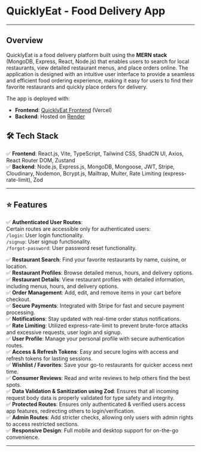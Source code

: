 # QuicklyEat - Food Delivery App

---

## Overview

QuicklyEat is a food delivery platform built using the **MERN stack** (MongoDB, Express, React, Node.js) that enables users to search for local restaurants, view detailed restaurant menus, and place orders online. The application is designed with an intuitive user interface to provide a seamless and efficient food ordering experience, making it easy for users to find their favorite restaurants and quickly place orders for delivery.

The app is deployed with:
- **Frontend**: [QuicklyEat Frontend](https://quickly-eat-frontend-deploy.vercel.app/) (Vercel)
- **Backend**: Hosted on [Render](https://render.com/)

## 🛠️ Tech Stack

✅ **Frontend**: React.js, Vite, TypeScript, Tailwind CSS, ShadCN UI, Axios, React Router DOM, Zustand  
✅ **Backend**: Node.js, Express.js, MongoDB, Mongoose, JWT, Stripe, Cloudinary, Nodemon, Bcrypt.js, Mailtrap, Multer, Rate Limiting (express-rate-limit), Zod

---

## ⭐ Features

✅ **Authenticated User Routes**:  
Certain routes are accessible only for authenticated users:  
`/login`: User login functionality.  
`/signup`: User signup functionality.  
`/forgot-password`: User password reset functionality.

✅ **Restaurant Search**: Find your favorite restaurants by name, cuisine, or location.  
✅ **Restaurant Profiles**: Browse detailed menus, hours, and delivery options.  
✅ **Restaurant Details**: View restaurant profiles with detailed information, including menus, hours, and delivery options.  
✅ **Order Management**: Add, edit, and remove items in your cart before checkout.  
✅ **Secure Payments**: Integrated with Stripe for fast and secure payment processing.  
✅ **Notifications**: Stay updated with real-time order status notifications.  
✅ **Rate Limiting**: Utilized express-rate-limit to prevent brute-force attacks and excessive requests, user login and signup.  
✅ **User Profile**: Manage your personal profile with secure authentication routes.  
✅ **Access & Refresh Tokens**: Easy and secure logins with access and refresh tokens for lasting sessions.  
✅ **Wishlist / Favorites**: Save your go-to restaurants for quicker access next time.  
✅ **Consumer Reviews**: Read and write reviews to help others find the best spots.  
✅ **Data Validation & Sanitization using Zod**: Ensures that all incoming request body data is properly validated for type safety and integrity.  
✅ **Protected Routes**: Ensures only authenticated & verified users access app features, redirecting others to login/verification.  
✅ **Admin Routes**: Add stricter checks, allowing only users with admin rights to access restricted sections.  
✅ **Responsive Design**: Full mobile and desktop support for on-the-go convenience.

---
